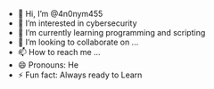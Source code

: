 - 👋 Hi, I’m @4n0nym455
- 👀 I’m interested in cybersecurity
- 🌱 I’m currently learning programming and scripting
- 💞️ I’m looking to collaborate on ...
- 📫 How to reach me ...
- 😄 Pronouns: He
- ⚡ Fun fact: Always ready to Learn

<!---
4n0nym455/4n0nym455 is a ✨ special ✨ repository because its `README.md` (this file) appears on your GitHub profile.
You can click the Preview link to take a look at your changes.
--->
